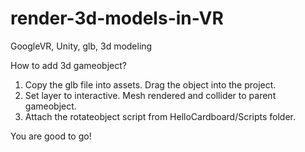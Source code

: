 # render-3d-models-in-VR
GoogleVR, Unity, glb, 3d modeling

How to add 3d gameobject?

1. Copy the glb file into assets. Drag the object into the project.
2. Set layer to interactive. Mesh rendered and collider to parent gameobject.
3. Attach the rotateobject script from HelloCardboard/Scripts folder.

You are good to go!
